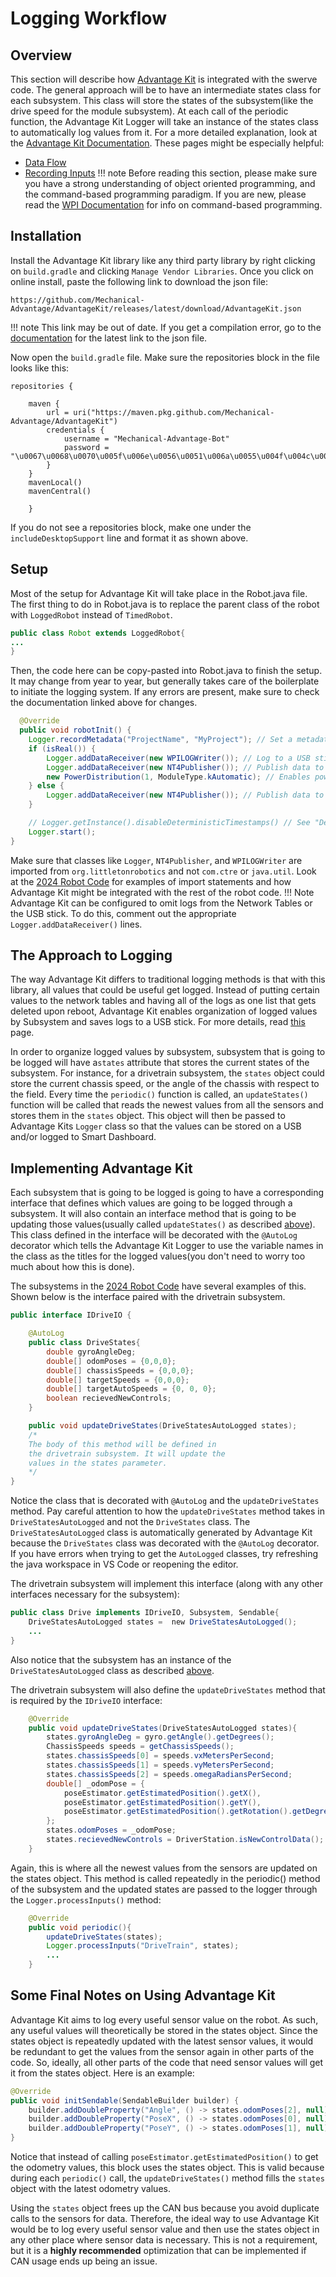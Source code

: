 # Logging Workflow

## Overview

This section will describe how [Advantage Kit](https://github.com/Mechanical-Advantage/AdvantageKit) is integrated with the swerve code. The general approach will be to have an intermediate states class for each subsystem. This class will store the states of the subsystem(like the drive speed for the module subsystem). At each call of the periodic function, the Advantage Kit Logger will take an instance of the states class to automatically log values from it. For a more detailed explanation, look at the [Advantage Kit Documentation](https://github.com/Mechanical-Advantage/AdvantageKit/blob/main/README.md). These pages might be especially helpful:

- [Data Flow](https://github.com/Mechanical-Advantage/AdvantageKit/blob/main/docs/DATA-FLOW.md)
- [Recording Inputs](https://github.com/Mechanical-Advantage/AdvantageKit/blob/main/docs/RECORDING-INPUTS.md)
!!! note
	Before reading this section, please make sure you have a strong understanding of object oriented programming, and the command-based programming paradigm. If you are new, please read the [WPI Documentation](https://docs.wpilib.org/en/stable/docs/software/commandbased/index.html) for info on command-based programming.
## Installation
Install the Advantage Kit library like any third party library by right clicking on `build.gradle` and clicking `Manage Vendor Libraries`. Once you click on online install, paste the following link to download the json file:
```
https://github.com/Mechanical-Advantage/AdvantageKit/releases/latest/download/AdvantageKit.json
```

!!! note
	This link may be out of date. If you get a compilation error, go to the [documentation](https://github.com/Mechanical-Advantage/AdvantageKit/blob/main/docs/INSTALLATION.md) for the latest link to the json file.

Now open the `build.gradle` file. Make sure the repositories block in the file looks like this:
```
repositories {

    maven {
        url = uri("https://maven.pkg.github.com/Mechanical-Advantage/AdvantageKit")
        credentials {
            username = "Mechanical-Advantage-Bot"
            password = "\u0067\u0068\u0070\u005f\u006e\u0056\u0051\u006a\u0055\u004f\u004c\u0061\u0079\u0066\u006e\u0078\u006e\u0037\u0051\u0049\u0054\u0042\u0032\u004c\u004a\u006d\u0055\u0070\u0073\u0031\u006d\u0037\u004c\u005a\u0030\u0076\u0062\u0070\u0063\u0051"
        }
    }
    mavenLocal()
    mavenCentral()

	}
```
 If you do not see a repositories block, make one under the `includeDesktopSupport` line and format it as shown above.
 

## Setup

Most of the setup for Advantage Kit will take place in the Robot.java file. The first thing to do in Robot.java is to replace the parent class of the robot with `LoggedRobot` instead of `TimedRobot`. 
```java
public class Robot extends LoggedRobot{
...
}
```
Then, the code here can be copy-pasted into Robot.java to finish the setup. It may change from year to year, but generally takes care of the boilerplate to initiate the logging system. If any errors are present, make sure to check the documentation linked above for changes. 
```java
  @Override
  public void robotInit() {
    Logger.recordMetadata("ProjectName", "MyProject"); // Set a metadata value
    if (isReal()) {
        Logger.addDataReceiver(new WPILOGWriter()); // Log to a USB stick
        Logger.addDataReceiver(new NT4Publisher()); // Publish data to NetworkTables
        new PowerDistribution(1, ModuleType.kAutomatic); // Enables power distribution logging
    } else {
        Logger.addDataReceiver(new NT4Publisher()); // Publish data to NetworkTables
    }

    // Logger.getInstance().disableDeterministicTimestamps() // See "Deterministic Timestamps" in the "[Understanding Data Flow" page
    Logger.start();
}
```

Make sure that classes like `Logger`, `NT4Publisher`, and `WPILOGWriter` are imported from `org.littletonrobotics` and not `com.ctre` or `java.util`. Look at the [2024 Robot Code](https://github.com/frc3748/2024-Robot-Code/blob/master/src/main/java/frc/robot/Robot.java) for examples of import statements and how Advantage Kit might be integrated with the rest of the robot code. 
!!! Note
	Advantage Kit can be configured to omit logs from the Network Tables or the USB stick. To do this, comment out the appropriate `Logger.addDataReceiver()` lines.

## The Approach to Logging

The way Advantage Kit differs to traditional logging methods is that with this library, all values that could be useful get logged. Instead of putting certain values to the network tables and having all of the logs as one list that gets deleted upon reboot, Advantage Kit enables organization of logged values by Subsystem and saves logs to a USB stick. For more details, read [this](https://github.com/Mechanical-Advantage/AdvantageKit/blob/main/docs/WHAT-IS-ADVANTAGEKIT.md) page.

In order to organize logged values by subsystem, subsystem that is going to be logged will have a`states` attribute that stores the current states of the subsystem. For instance, for a drivetrain subsystem, the `states` object could store the current chassis speed, or the angle of the chassis with respect to the field. Every time the `periodic()` function is called, an `updateStates()` function will be called that reads the newest values from all the sensors and stores them in the `states` object. This object will then be passed to Advantage Kits `Logger` class so that the values can be stored on a USB and/or logged to Smart Dashboard.
## Implementing Advantage Kit

Each subsystem that is going to be logged is going to have a corresponding interface that defines which values are going to be logged through a subsystem. It will also contain an interface method that is going to be updating those values(usually called `updateStates()` as described [above](#the-approach-to-logging)).  This class defined in the interface will  be decorated with the `@AutoLog` decorator which tells the Advantage Kit Logger to use the variable names in the class as the titles for the logged values(you don't need to worry too much about how this is done).

The subsystems in the [2024 Robot Code](https://github.com/frc3748/2024-Robot-Code/tree/master/src/main/java/frc/robot/Subsystems) have several examples of this. Shown below is the interface paired with the drivetrain subsystem.

```java
public interface IDriveIO {

    @AutoLog
    public class DriveStates{
        double gyroAngleDeg;
        double[] odomPoses = {0,0,0};
        double[] chassisSpeeds = {0,0,0};
        double[] targetSpeeds = {0,0,0};
        double[] targetAutoSpeeds = {0, 0, 0};
        boolean recievedNewControls;
    }

    public void updateDriveStates(DriveStatesAutoLogged states);
    /* 
    The body of this method will be defined in 
    the drivetrain subsystem. It will update the 
    values in the states parameter.
    */
}
```

Notice the class that is decorated with `@AutoLog` and the `updateDriveStates` method. Pay careful attention to how the `updateDriveStates` method takes in `DriveStatesAutoLogged` and not the `DriveStates` class. The `DriveStatesAutoLogged` class is automatically generated by Advantage Kit because the `DriveStates` class was decorated with the `@AutoLog` decorator. If you have errors when trying to get the `AutoLogged` classes, try refreshing the java workspace in VS Code or reopening the editor.

The drivetrain subsystem will implement this interface (along with any other interfaces necessary for the subsystem):
```java
public class Drive implements IDriveIO, Subsystem, Sendable{
    DriveStatesAutoLogged states =  new DriveStatesAutoLogged();
    ...
}
```

Also notice that the subsystem has an instance of the `DriveStatesAutoLogged` class as described [above](#the-approach-to-logging).

The drivetrain subsystem will also define the `updateDriveStates` method that is required by the `IDriveIO` interface:
```java
    @Override
    public void updateDriveStates(DriveStatesAutoLogged states){
        states.gyroAngleDeg = gyro.getAngle().getDegrees();
        ChassisSpeeds speeds = getChassisSpeeds();
        states.chassisSpeeds[0] = speeds.vxMetersPerSecond;
        states.chassisSpeeds[1] = speeds.vyMetersPerSecond;
        states.chassisSpeeds[2] = speeds.omegaRadiansPerSecond;
        double[] _odomPose = {
            poseEstimator.getEstimatedPosition().getX(),
            poseEstimator.getEstimatedPosition().getY(),
            poseEstimator.getEstimatedPosition().getRotation().getDegrees()
        };
        states.odomPoses = _odomPose;
        states.recievedNewControls = DriverStation.isNewControlData();
    }
```
Again, this is where all the newest values from the sensors are updated on the states object. This method is called repeatedly in the periodic() method of the subsystem and the updated states are passed to the logger through the `Logger.processInputs()` method:
```java
    @Override
    public void periodic(){
        updateDriveStates(states);
        Logger.processInputs("DriveTrain", states);
        ...
    }
```

## Some Final Notes on Using Advantage Kit

Advantage Kit aims to log every useful sensor value on the robot. As such, any useful values will theoretically be stored in the states object. Since the states object is repeatedly updated with the latest sensor values, it would be redundant to get the values from the sensor again in other parts of the code. So, ideally, all other parts of the code that need sensor values will get it from the states object. Here is an example:
```java
@Override
public void initSendable(SendableBuilder builder) {
	builder.addDoubleProperty("Angle", () -> states.odomPoses[2], null);
	builder.addDoubleProperty("PoseX", () -> states.odomPoses[0], null);
	builder.addDoubleProperty("PoseY", () -> states.odomPoses[1], null);
}
```
Notice that instead of calling `poseEstimator.getEstimatedPosition()` to get the odometry values, this block uses the states object. This is valid because during each `periodic()` call, the `updateDriveStates()` method fills the `states` object with the latest odometry values.

Using the `states` object frees up the CAN bus because you avoid duplicate calls to the sensors for data. Therefore, the ideal way to use Advantage Kit would be to log every useful sensor value and then use the states object in any other place where sensor data is necessary. This is not a requirement, but it is a **highly recommended** optimization that can be implemented if CAN usage ends up being an issue.